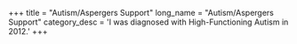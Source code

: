 +++
title = "Autism/Aspergers Support"
long_name = "Autism/Aspergers Support"
category_desc = 'I was diagnosed with High-Functioning Autism in 2012.'
+++
